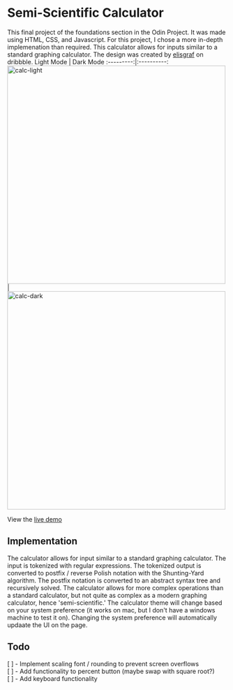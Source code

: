 # Semi-Scientific Calculator
This final project of the foundations section in the Odin Project. It was made using HTML, CSS, and Javascript. For this project, I chose a more in-depth implemenation than required. This calculator allows for inputs similar to a standard graphing calculator. The design was created by [elisgraf](https://dribbble.com/shots/9631225--Design-for-DailyUi-Day004-Calculator?utm_source=Clipboard_Shot&utm_campaign=eilsgraff&utm_content=%23Design%20for%20%23DailyUi%20%23Day004%20%23Calculator&utm_medium=Social_Share&utm_source=Clipboard_Shot&utm_campaign=eilsgraff&utm_content=%23Design%20for%20%23DailyUi%20%23Day004%20%23Calculator&utm_medium=Social_Share) on dribbble.
Light Mode | Dark Mode
:---------:|:----------:
<img width="500" alt="calc-light" src="https://user-images.githubusercontent.com/47762048/164125534-d34d97c1-6df9-40cb-9e95-08f97105f903.png">|<img width="500" alt="calc-dark" src="https://user-images.githubusercontent.com/47762048/164125532-59f5a9f2-3cd6-43f5-bdc5-5663e020734c.png">

View the [live demo](https://tmbruce.github.io/calculator/)

## Implementation
The calculator allows for input similar to a standard graphing calculator. The input is tokenized with regular expressions. The tokenized output is converted to postfix / reverse Polish notation with the Shunting-Yard algorithm. The postfix notation is converted to an abstract syntax tree and recursively solved. The calculator allows for more complex operations than a standard calculator, but not quite as complex as a modern graphing calculator, hence 'semi-scientific.' The calculator theme will change based on your system preference (it works on mac, but I don't have a windows machine to test it on). Changing the system preference will automatically updaate the UI on the page.

## Todo
[ ] - Implement scaling font / rounding to prevent screen overflows  
[ ] - Add functionality to percent button (maybe swap with square root?)  
[ ] - Add keyboard functionality    

